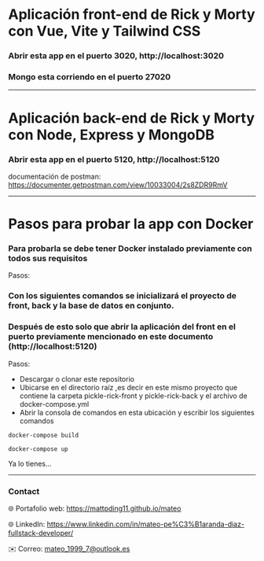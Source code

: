 # Aplicación front-end de Rick y Morty con Vue, Vite y Tailwind CSS

### Abrir esta app en el puerto 3020, http://localhost:3020

### Mongo esta corriendo en el puerto 27020 

---
# Aplicación back-end de Rick y Morty con Node, Express y MongoDB

### Abrir esta app en el puerto 5120,  http://localhost:5120 

documentación de postman: https://documenter.getpostman.com/view/10033004/2s8ZDR9RmV

---
# Pasos para probar la app con Docker

### Para probarla se debe tener Docker instalado previamente con todos sus requisitos
Pasos:
### Con los siguientes comandos se inicializará el proyecto de front, back y la base de datos en conjunto.
### Después de esto solo que abrir la aplicación del front en el puerto previamente mencionado en este documento (http://localhost:5120)

Pasos:
- Descargar o clonar este repositorio
- Ubicarse en el directorio raíz ,es decir en este mismo proyecto que contiene la carpeta pickle-rick-front y pickle-rick-back y el archivo de docker-compose.yml
- Abrir la consola de comandos en esta ubicación y escribir los siguientes comandos
```
docker-compose build

docker-compose up
```

Ya lo tienes…

---

### Contact
 
🌐 Portafolio web: https://mattpding11.github.io/mateo 
  
🌐 LinkedIn: https://www.linkedin.com/in/mateo-pe%C3%B1aranda-diaz-fullstack-developer/
  
✉️ Correo: mateo_1999_7@outlook.es

